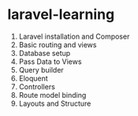 # laravel-learning

1. Laravel installation and Composer
2. Basic routing and views
3. Database setup
4. Pass Data to Views
5. Query builder
6. Eloquent
7. Controllers
8. Route model binding
9. Layouts and Structure